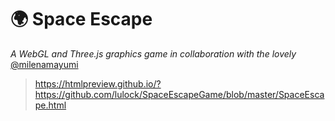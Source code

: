 # :earth_africa: Space Escape
*A WebGL and Three.js graphics game in collaboration with the lovely* [@milenamayumi](https://github.com/milenamayumi)

> https://htmlpreview.github.io/?https://github.com/lulock/SpaceEscapeGame/blob/master/SpaceEscape.html
